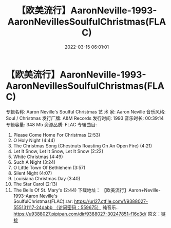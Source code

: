 ﻿---
title: 【欧美流行】AaronNeville-1993-AaronNevillesSoulfulChristmas(FLAC)
date: 2022-03-15 06:01:01
categories: 外语音乐
tags: 外语音乐
---
# 【欧美流行】AaronNeville-1993-AaronNevillesSoulfulChristmas(FLAC)

专辑名称: Aaron Neville's Soulful
Christmas
艺 术 家: Aaron Neville
音乐风格: Soul / Christmas
发行厂牌: A&M Records
发行时间: 1993
音乐时长: 00:39:14
专辑容量: 348 Mb
资源品质: FLAC
专辑曲目:
01. Please Come Home For Christmas (2:53)
02. O Holy Night (4:44)
03. The Christmas Song (Chestnuts Roasting On An Open Fire)
(4:21)
04. Let It Snow, Let It Snow, Let It Snow (2:22)
05. White Christmas (4:49)
06. Such A Night (3:24)
07. O Little Town Of Bethlehem (3:57)
08. Silent Night (4:07)
09. Louisiana Christmas Day (3:40)
10. The Star Carol (2:13)
11. The Bells Of St. Mary's (2:44)
下载地址：
【欧美流行】Aaron+Neville-1993-Aaron Neville's
SoulfulChristmas(FLAC).rar: https://url27.ctfile.com/f/9388027-555131117-24dabb （访问密码：559675）
纯音乐..
https://u9388027.pipipan.com/dir/9388027-30247851-f16c3d/
原文：[链接](https://blog.sina.com.cn/s/blog_1647c7e7601030w7f.html)